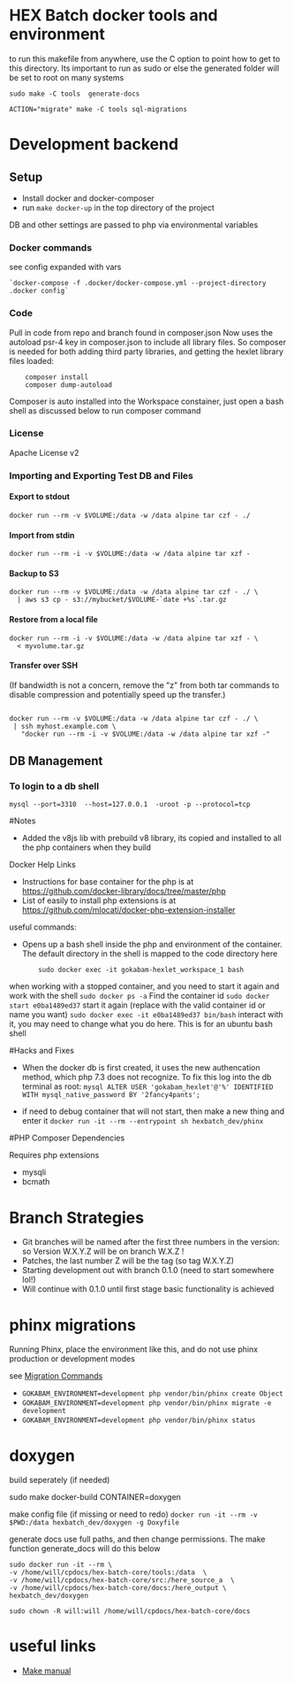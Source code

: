 # HEX Batch docker tools and environment

to run this makefile from anywhere, use the C option to point how to get to this directory. Its important to run as sudo or else the generated folder will be set to root on many systems
                
    sudo make -C tools  generate-docs
    
    ACTION="migrate" make -C tools sql-migrations

# Development backend

## Setup
* Install docker and docker-composer
* run `make docker-up` in the top directory of the project

DB and other settings are passed to php via environmental variables

### Docker commands

see config expanded with vars

    `docker-compose -f .docker/docker-compose.yml --project-directory .docker config`

### Code

Pull in code from repo and branch found in composer.json
Now uses the autoload psr-4 key in composer.json to include all library files. So composer is needed for both 
  adding third party libraries, and getting the hexlet library files loaded:
        
        composer install
        composer dump-autoload
        
Composer is auto installed into the Workspace constainer, just open a bash shell as discussed below to run composer command 
     
        


### License

Apache License v2        


### Importing and Exporting Test DB and Files

#### Export to stdout
    docker run --rm -v $VOLUME:/data -w /data alpine tar czf - ./

#### Import from stdin
    docker run --rm -i -v $VOLUME:/data -w /data alpine tar xzf -

#### Backup to S3
    docker run --rm -v $VOLUME:/data -w /data alpine tar czf - ./ \
      | aws s3 cp - s3://mybucket/$VOLUME-`date +%s`.tar.gz

#### Restore from a local file
    docker run --rm -i -v $VOLUME:/data -w /data alpine tar xzf - \
      < myvolume.tar.gz

#### Transfer over SSH
 (If bandwidth is not a concern, remove the "z" from both tar commands to disable compression and potentially speed up the transfer.)
 ```shell
    
docker run --rm -v $VOLUME:/data -w /data alpine tar czf - ./ \
  | ssh myhost.example.com \
    "docker run --rm -i -v $VOLUME:/data -w /data alpine tar xzf -"
   ```

## DB Management

### To login to a db shell

`mysql --port=3310  --host=127.0.0.1  -uroot -p --protocol=tcp`    
        
        
#Notes

* Added the v8js lib with prebuild v8 library, its copied and installed to all the php containers when they build

Docker Help Links
* Instructions for base container for the php is at https://github.com/docker-library/docs/tree/master/php
* List of easily to install php extensions is at https://github.com/mlocati/docker-php-extension-installer

useful commands:


*   Opens up a bash shell inside the php and environment of the container. The default directory in the shell is mapped to the code directory here
        
            sudo docker exec -it gokabam-hexlet_workspace_1 bash

when working with a stopped container, and you need to start it again and work with the shell
`sudo docker ps -a`  Find the container id
`sudo docker start e0ba1489ed37`  start it again (replace with the valid container id or name you want)
`sudo docker exec -it e0ba1489ed37 bin/bash` interact with it, you may need to change what you do here. This is for an ubuntu bash shell


#Hacks and Fixes

* When the docker db is first created, it uses the new authencation method, which php 7.3 does not recognize. To fix this log into the db terminal as root:
		    ```mysql
		    ALTER USER 'gokabam_hexlet'@'%' IDENTIFIED WITH mysql_native_password BY '2fancy4pants';
		    ```
  
* if need to debug container that will not start, then make a new thing and enter it
   			`docker run -it --rm --entrypoint sh hexbatch_dev/phinx`  
  
#PHP Composer Dependencies 

Requires php extensions
* mysqli
* bcmath


# Branch Strategies

* Git branches will be named after the first three numbers in the version: so Version W.X.Y.Z will be on branch W.X.Z !
* Patches, the last number Z  will be the tag (so tag W.X.Y.Z) 
* Starting development out with branch 0.1.0 (need to start somewhere lol!)
* Will continue with 0.1.0 until first stage basic functionality is achieved 


# phinx migrations

Running Phinx, place the environment like this, and do not use phinx production or development modes

see [Migration Commands](https://book.cakephp.org/4/en/phinx/commands.html#migration-commands)
* `GOKABAM_ENVIRONMENT=development php vendor/bin/phinx create Object`
* `GOKABAM_ENVIRONMENT=development php vendor/bin/phinx migrate -e development`
* `GOKABAM_ENVIRONMENT=development php vendor/bin/phinx status`


# doxygen

build seperately (if needed)

sudo make docker-build CONTAINER=doxygen

make config file (if missing or need to redo)
`docker run -it --rm -v $PWD:/data hexbatch_dev/doxygen -g Doxyfile`

generate docs
 use full paths, and then change permissions. The make function generate_docs will do this below


    sudo docker run -it --rm \
    -v /home/will/cpdocs/hex-batch-core/tools:/data  \
    -v /home/will/cpdocs/hex-batch-core/src:/here_source_a  \
    -v /home/will/cpdocs/hex-batch-core/docs:/here_output \
    hexbatch_dev/doxygen

`sudo chown -R will:will /home/will/cpdocs/hex-batch-core/docs`


# useful links

* [Make manual](https://www.gnu.org/software/make/manual/make.html)





